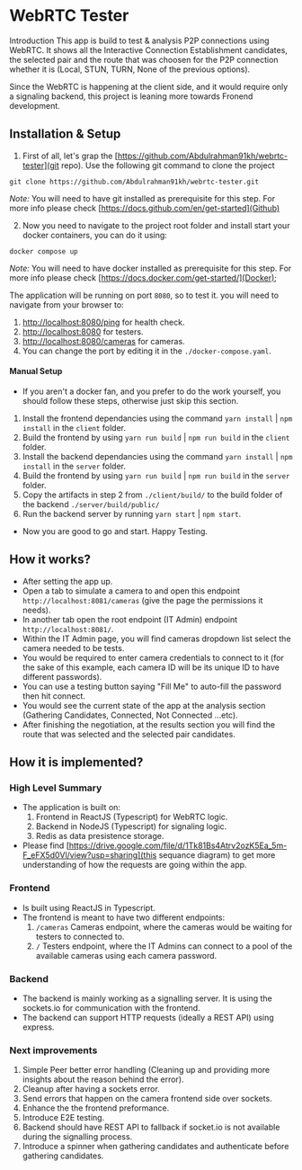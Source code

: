 # WebRTC Tester
Introduction
This app is build to test & analysis P2P connections using WebRTC. It shows all the Interactive Connection Establishment candidates, the selected pair and the route that was choosen for the P2P connection whether it is (Local, STUN, TURN, None of the previous options).

Since the WebRTC is happening at the client side, and it would require only a signaling backend, this project is leaning more towards Fronend development.

## Installation & Setup
1. First of all, let's grap the [https://github.com/Abdulrahman91kh/webrtc-tester](git repo). Use the following git command to clone the project
```
git clone https://github.com/Abdulrahman91kh/webrtc-tester.git
```
  *Note:* You will need to have git installed as prerequisite for this step. For more info please check [https://docs.github.com/en/get-started](Github)

2. Now you need to navigate to the project root folder and install start your docker containers, you can do it using: 
```
docker compose up
```
  *Note:* You will need to have docker installed as prerequisite for this step. For more info please check [https://docs.docker.com/get-started/](Docker);

The application will be running on port `8080`, so to test it. you will need to navigate from your browser to:
1. [http://localhost:8080/ping](http://localhost:8080/ping) for health check.
2. [http://localhost:8080](http://localhost:8080) for testers.
3. [http://localhost:8080/cameras](http://localhost:8080/cameras) for cameras.
4. You can change the port by editing it in the `./docker-compose.yaml`.

#### Manual Setup
-  If you aren't a docker fan, and you prefer to do the work yourself, you should follow these steps, otherwise just skip this section.
1. Install the frontend dependancies using the command `yarn install` | `npm install` in the `client` folder.
2. Build the frontend by using `yarn run build` | `npm run build` in the `client` folder.
3. Install the backend dependancies  using the command `yarn install` | `npm install` in the `server` folder. 
4. Build the frontend by using `yarn run build` | `npm run build` in the `server` folder.
5. Copy the artifacts in step 2 from `./client/build/` to the build folder of the backend `./server/build/public/`
6. Run the backend server by running `yarn start` | `npm start`.
- Now you are good to go and start. Happy Testing.

## How it works?
- After setting the app up.
- Open a tab to simulate a camera to and open this endpoint `http://localhost:8081/cameras` (give the page the permissions it needs).
- In another tab open the root endpoint (IT Admin) endpoint `http://localhost:8081/`.
- Within the IT Admin page, you will find cameras dropdown list select the camera needed to be tests.
- You would be required to enter camera credentials to connect to it (for the sake of this example, each camera ID will be its unique ID to have different passwords).
- You can use a testing button saying "Fill Me" to auto-fill the password then hit connect.
- You would see the current state of the app at the analysis section (Gathering Candidates, Connected, Not Connected ...etc).
- After finishing the negotiation, at the results section you will find the route that was selected and the selected pair candidates.

## How it is implemented?
### High Level Summary
- The application is built on:
  1. Frontend in ReactJS (Typescript) for WebRTC logic.
  2. Backend in NodeJS (Typescript) for signaling logic.
  3. Redis as data presistence storage.
- Please find [https://drive.google.com/file/d/1Tk81Bs4Atrv2ozK5Ea_5m-F_eFX5d0Vl/view?usp=sharing](this sequance diagram) to get more understanding of how the requests are going within the app.
### Frontend
- Is built using ReactJS in Typescript.
- The frontend is meant to have two different endpoints:
  1. `/cameras` Cameras endpoint, where the cameras would be waiting for testers to connected to.
  2. `/` Testers endpoint, where the IT Admins can connect to a pool of the available cameras using each camera password.

### Backend
- The backend is mainly working as a signalling server. It is using the sockets.io for communication with the frontend.
- The backend can support HTTP requests (ideally a REST API) using express.

### Next improvements
1. Simple Peer better error handling (Cleaning up and providing more insights about the reason behind the error).
2. Cleanup after having a sockets error.
3. Send errors that happen on the camera frontend side over sockets.
4. Enhance the the frontend preformance.
5. Introduce E2E testing.
6. Backend should have REST API to fallback if socket.io is not available during the signalling process.
7. Introduce a spinner when gathering candidates and authenticate before gathering candidates.